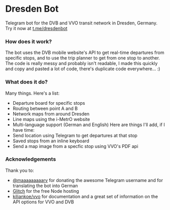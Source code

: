 # Dresden Bot
Telegram bot for the DVB and VVO transit network in Dresden, Germany. Try it now at [t.me/dresdenbot](https://t.me/dresdenbot)
 ### How does it work?
The bot uses the DVB mobile website's API to get real-time departures from specific stops, and to use the trip planner to get from one stop to another. The code is really messy and probably isn't readable, I made this quickly and copy and pasted a lot of code, there's duplicate code everywhere... :)
 ### What does it do?
Many things. Here's a list:
- Departure board for specific stops
- Routing between point A and B
- Network maps from around Dresden
- Line maps using the i-MetrO website
- Multi-language support (German and English)
 Here are things I'll add, if I have time:
- Send location using Telegram to get departures at that stop
- Saved stops from an inline keyboard
- Send a map image from a specfic stop using VVO's PDF api
 ### Acknowledgements
Thank you to:
- [@maaaaaaaaarv](https://twitter.com/maaaaaaaaarv) for donating the awesome Telegram username and for translating the bot into German
- [Glitch](https://glitch.com) for the free Node hosting
- [kiliankoe/vvo](https://github.com/kiliankoe/vvo) for documentation and a great set of information on the API options for VVO and DVB
